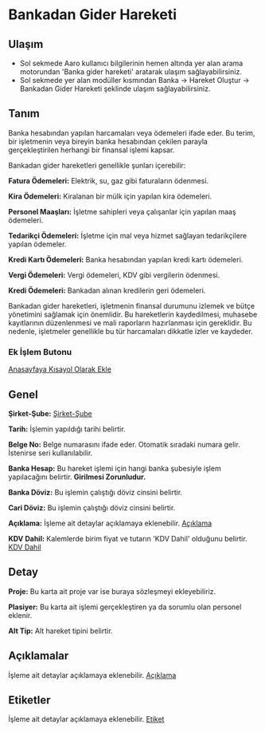 
# Bankadan Gider Hareketi

## Ulaşım

- Sol sekmede Aaro kullanıcı bilgilerinin hemen altında yer alan arama motorundan 'Banka gider hareketi' aratarak ulaşım sağlayabilirsiniz.
- Sol sekmede yer alan modüller kısmından Banka -> Hareket Oluştur -> Bankadan Gider Hareketi şeklinde ulaşım sağlayabilirsiniz.

## Tanım

Banka hesabından yapılan harcamaları veya ödemeleri ifade eder. 
Bu terim, bir işletmenin veya bireyin banka hesabından çekilen parayla gerçekleştirilen herhangi bir finansal işlemi kapsar.

Bankadan gider hareketleri genellikle şunları içerebilir:

**Fatura Ödemeleri:** Elektrik, su, gaz gibi faturaların ödenmesi.

**Kira Ödemeleri:** Kiralanan bir mülk için yapılan kira ödemeleri.

**Personel Maaşları:** İşletme sahipleri veya çalışanlar için yapılan maaş ödemeleri.

**Tedarikçi Ödemeleri:** İşletme için mal veya hizmet sağlayan tedarikçilere yapılan ödemeler.

**Kredi Kartı Ödemeleri:** Banka hesabından yapılan kredi kartı ödemeleri.

**Vergi Ödemeleri:** Vergi ödemeleri, KDV gibi vergilerin ödenmesi.

**Kredi Ödemeleri:** Bankadan alınan kredilerin geri ödemeleri.

Bankadan gider hareketleri, işletmenin finansal durumunu izlemek ve bütçe yönetimini sağlamak için önemlidir.
Bu hareketlerin kaydedilmesi, muhasebe kayıtlarının düzenlenmesi ve mali raporların hazırlanması için gereklidir. 
Bu nedenle, işletmeler genellikle bu tür harcamaları dikkatle izler ve kaydeder.

### Ek İşlem Butonu 

[Anasayfaya Kısayol Olarak Ekle](../TemelOzellikler/KisaYollaraEkleme.md)

## Genel
 
**Şirket-Şube:** [Şirket-Şube](../TemelOzellikler/SirketSube.md)

**Tarih:** İşlemin yapıldığı tarihi belirtir.

**Belge No:** Belge numarasını ifade eder. Otomatik sıradaki numara gelir. İstenirse seri kullanılabilir.

**Banka Hesap:** Bu hareket işlemi için hangi banka şubesiyle işlem yapılacağını belirtir. 
**Girilmesi Zorunludur.**

**Banka Döviz:** Bu işlemin çalıştığı döviz cinsini belirtir.

**Cari Döviz:** Bu işlemin çalıştığı döviz cinsini belirtir.

**Açıklama:** İşleme ait detaylar açıklamaya eklenebilir. [Açıklama](../TemelOzellikler/Aciklama.md)

**KDV Dahil:** Kalemlerde birim fiyat ve tutarın 'KDV Dahil' olduğunu belirtir. [KDV Dahil](../TemelOzellikler/KDVdahil.md)

## Detay

**Proje:** Bu karta ait proje var ise buraya sözleşmeyi ekleyebiliriz.

**Plasiyer:** Bu karta ait işlemi gerçekleştiren ya da sorumlu olan personel eklenir.

**Alt Tip:** Alt hareket tipini belirtir.

## Açıklamalar

İşleme ait detaylar açıklamaya eklenebilir. [Açıklama](../TemelOzellikler/Aciklama.md)

## Etiketler

İşleme ait detaylar açıklamaya eklenebilir. [Etiket](../TemelOzellikler/Etiketler.md)